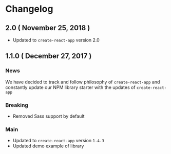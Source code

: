 # Changelog

## 2.0 ( November 25, 2018 )

- Updated to `create-react-app` version 2.0

## 1.1.0 ( December 27, 2017 )

### News

We have decided to track and follow philosophy of `create-react-app` and constantly update our NPM library starter with the updates of `create-react-app` 

### Breaking

- Removed Sass support by default

### Main

- Updated to `create-react-app` version `1.4.3`
- Updated demo example of library 
